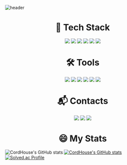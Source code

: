 ![header](https://capsule-render.vercel.app/api?type=soft&color=100&height=300&section=header&text=Welcome%20to%20CordHouse&fontSize=40&fontColor=FFFFFF)

<div align=center><h1>📝 Tech Stack</h1>
<img src="https://img.shields.io/badge/JAVA-007396?style=Plastic&logo=JAVA&logoColor=white">
<img src="https://img.shields.io/badge/Spring Boot-6DB33F?style=Plastic&logo=Spring Boot&logoColor=white">
<img src="https://img.shields.io/badge/Spring Security-6DB33F?style=Plastic&logo=Spring Security&logoColor=white">
<img src="https://img.shields.io/badge/MySQL-4479A1?style=Plastic&logo=MySQL&logoColor=white">
<img src="https://img.shields.io/badge/Python-3766AB?style=Plastic&logo=Python&logoColor=white">
<img src="https://img.shields.io/badge/Android-3DDC84?style=Plastic&logo=Android&logoColor=white">

# 🛠 Tools
<img src="https://img.shields.io/badge/Git-F05032?style=Plastic&logo=Git&logoColor=white">
<img src="https://img.shields.io/badge/IntelliJ IDEA-000000?style=Plastic&logo=IntelliJ IDEA&logoColor=white">
<img src="https://img.shields.io/badge/Visual Studio Code-007ACC?style=Plastic&logo=Visual Studio Code&logoColor=white">
<img src="https://img.shields.io/badge/Android Studio-3DDC84?style=Plastic&logo=Android Studio&logoColor=white">
<img src="https://img.shields.io/badge/Amazon AWS-232F3E?style=Plastic&logo=Amazon AWS&logoColor=white">
<img src="https://img.shields.io/badge/Amazon RDS-527FFF?style=Plastic&logo=Amazon RDS&logoColor=white">

# :mailbox_with_mail: Contacts
<img src="https://img.shields.io/badge/GitHub-181717?style=Plastic&logo=GitHub&logoColor=white">
  <a href="mailto:qkqktl5310@naver.com"><img src="https://img.shields.io/badge/Naver-03C75A?style=Plastic&logo=Naver&logoColor=white&link=mailto:qkqktl5310@naver.com"/></a>
  <a href="mailto:qkqktl5310@gmail.com"><img src="https://img.shields.io/badge/Gmail-D0A9F5?style=Plastic&logo=Gmail&logoColor=white&link=mailto:qkqktl5310@gmail.com"/></a>
  </div>
<div align=center><h1>😄 My Stats</h1></div>

![CordHouse's GitHub stats](https://github-readme-stats.vercel.app/api?username=CordHouse&theme=cobalt&show_icons=true)
[![CordHouse's GitHub stats](https://github-readme-stats.vercel.app/api/top-langs/?username=CordHouse&layout=compact&theme=cobalt&hide_border=true)](https://github.com/CordHouse)
[![Solved.ac Profile](http://mazassumnida.wtf/api/v2/generate_badge?boj=qkqktl5310)](https://solved.ac/qkqktl5310/)
